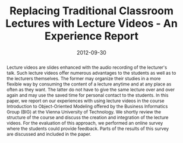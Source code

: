 ---
abstract: Lecture videos are slides enhanced with the audio recording of the lecturer's
  talk. Such lecture videos offer numerous advantages to the students as well as to
  the lecturers themselves. The former may organize their studies in a more flexible
  way by consuming the content of a lecture anytime and at any place as often as they
  want. The latter do not have to give the same lecture over and over again and may
  use the saved time for personal contact to the students. In this paper, we report
  on our experiences with using lecture videos in the course Introduction to Object-Oriented
  Modeling offered by the Business Informatics Group (BIG) at the Vienna University
  of Technology. We shortly review the structure of the course and discuss the creation
  and integration of the lecture videos. For the evaluation of this approach, we performed
  an online survey where the students could provide feedback. Parts of the results
  of this survey are discussed and included in the paper.
authors:
- Marion Scholz
- Tanja Mayerhofer
- Martina Seidl
- Christian Huemer
date: '2012-09-30'
featured: false
publication_types:
- '0'
publishDate: '2012-09-30'
title: Replacing Traditional Classroom Lectures with Lecture Videos - An Experience
  Report
url_pdf: http://publik.tuwien.ac.at/files/PubDat_215767.pdf
---